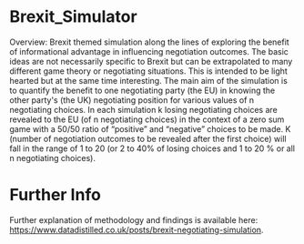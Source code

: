 # Brexit_Simulator
Overview:
Brexit themed simulation along the lines of exploring the benefit of informational advantage in influencing negotiation outcomes. The basic ideas are not necessarily specific to Brexit but can be extrapolated to many different game theory or negotiating situations.
This is intended to be light hearted but at the same time interesting. 
The main aim of the simulation is to quantify the benefit to one negotiating party (the EU) in knowing the other party's (the UK) negotiating position for various values of n negotiating choices. 
In each simulation k losing negotiating choices are revealed to the EU (of n negotiating choices) in the context of a zero sum game with a 50/50 ratio of “positive” and “negative” choices to be made. 
K (number of negotiation outcomes to be revealed after the first choice) will fall in the range of 1 to 20 (or 2 to 40% of losing choices and 1 to 20 % or all n negotiating choices). 

# Further Info
Further explanation of methodology and findings is available here: https://www.datadistilled.co.uk/posts/brexit-negotiating-simulation.
